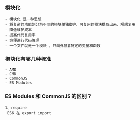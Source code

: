 ### 模块化
    - 模块化 是一种思想
    - 将复杂的功能划分为不同的模块单独维护，可复用的模块提取出来，解耦复用
    - 降低维护成本 
    - 提高代码复用率 
    - 方便进行代码管理
    - 一个文件就是一个模块 ，只向外暴露特定的变量和函数
### 模块化有哪几种标准
    - AMD
    - CMD
    - CommonJS 
    - ES Modules
### ES Modules 和 CommonJS 的区别？
    1、require 
     ES6 在 export import 